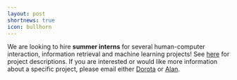 ```yaml
---
layout: post
shortnews: true
icon: bullhorn
---
```

We are looking to hire **summer interns** for several human-computer interaction, information retrieval and machine learning projects! See [here][link] for project descriptions. If you are interested or would like more information about a specific project, please email either [Dorota][dmail] or [Alan][amail].


[link]: /internships.html
[dmail]: mailto:glowacka@cs.helsinki.fi
[amail]: mailto:alan.j.medlar@helsinki.fi

